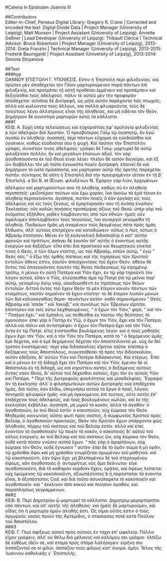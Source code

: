#Catena In Epistulam Joannis III  

##Contributors  
Editor-in-Chief, Perseus Digital Library: Gregory R. Crane | Corrected and encoded the text: Digital Divide Data | Project Manager (University of Leipzig): Matt Munson | Project Assistant (University of Leipzig): Annette Geßner | Lead Developer (University of Leipzig): Thibault Clérice | Technical Advisor: Bruce Robertson | Project Manager (University of Leipzig), 2013-2014: Greta Franzini | Technical Manager (University of Leipzig), 2013-2015: Frederik Baumgardt | Project Assistant (University of Leipzig), 2013-2014: Simona Stoyanova  

##Text  
###hyp  
ΩΑΝΝΟΥ ΕΠΙΣTΟΛH Γ. ΥΠΟΘΕΣΙΣ. Εστιν ἡ Ἐπιστολἠ περὶ φιλοξενίας. καὶ πρῶτον μὲν ἀποδέχεται τὸν Γάϊον μαρτυρούμενον παρὰ πάντων ἐπὶ φιλοξενίᾳ, καὶ προτρέπει τῇ αὐτῇ προθέσει ἐμμένειν καὶ προπέμπειν καὶ δεξιοῦσθαι τοὺς ἀδελφούς. πάλιν τὲ αὐτοῦ μὲν τὴν προφορὰν ἀποδέχεται· αἰτιᾶται δὲ Διοτρεφῆ, ὡς μήτε αὐτὸν παρέχοντα τοῖς πτωχοῖς, ἀλλὰ καὶ κωλύοντα τοὺς ἄλλους, καὶ πολλὰ φλυαροῦντα, τοὺς δὲ τοιούτους λέγει ἀλλοτρίους εἶναι τῆς ἀληθείας, καὶ μὴ εἰδέναι τὸν Θεόν. Δημήτριον δὲ συνίστησι μαρτυρῶν αὐτῶ τὰ κάλλιστα.  
###1  
ΚΕΦ. Α. Εὐχὴ ὑπὲρ τελειώσεως καὶ εὐχαριστίας ἐφ’ ὁμολογίᾳ φιλοξενίας a τῶν ἀδελφῶν διὰ Χριστόν. Ὁ πρεσβύτερος Γαΐῳ τῷ ἀγαπητῷ, ὃν ἐγὼ ἀγαπῶ ἐν ἀληθείᾳ. ἀγαπητὲ, περὶ πάντων εὔχομαί σε εὐοδοῦσθαι καὶ ὑγιαίνειν, καθὼς εὐοδοῦταί σου ἡ ψυχή. Καὶ ταύτην τὴν Έπιστολὴν γράφει, συνιστῶν τινας ἀδελφούς· γράφει δὲ Γαίῳ· μαρτυρεῖ δὲ αὐτῷ φιλοξενίαν πολλὴν, ἣν καὶ μεγάλων ἐπαίνων ἀξιοῖ. τὸν γὰρ ἀγαθοποιοῦντα ἐκ τοῦ Θεοῦ εἰναι λέγει· πλεῖον δὲ αὐτὸν διεγείρει, καὶ ἐξ ὧν διαβάλλει τὸν μὴ τοῦτο ἐγνωκότα ποιεῖν Διοτρεφῆ. ἐπαινεῖ δὲ καὶ Δημήτριον τὸ αὐτὸ πράσσοντα, καὶ μαρτυρίαν αὐτῷ τῆς ἀρετῆς παρέχεται πιστήν. σύντομος δὲ αὕτη ἡ Ἐπιστολὴ διὰ τὴν προειρημένην αἰτίαν ἐν τῇ β΄ Ἐπιστολῇ. a Sic B. et Œcum. φιλοξένων Ν. Ἐχάρην γὰρ λίαν, ἐρχομένων ἀδελφῶν καὶ μαρτυρούντων σου τῆ ἀληθείᾳ, καθὼς σὺ ἐν ἀληθείᾳ περιπατεῖς· μειζοτέραν τούτων οὐκ ἔχω χαρὰν, ἵνα ἀκούω τὰ ἐμὰ τέκνα ἐν ἀληθείᾳ περιπατοῦντα. ἀγαπητὲ, πιστὸν ποιεῖς ὃ ἐὰν ἐργάσῃ εἰς τοὺς ἀδελφοὺς καὶ εἰς τοὺς ξένους, οἳ ἐμαρτύρησάν σου τῆ ἀγάπῃ ἐνώπιον Ἐκκλησίας· οὓς καλῶς ποιήσεις προπέμψας ἀξίως τοῦ Θεοῦ. ὑπὲρ γὰρ τοῦ ὀνόματος ἐξῆλθον, μηδὲν λαμβάνοντες ἀπὸ τῶν ἐθνῶν· ἡμεῖς οὖν ὀφείλομεν ἀπολαμβάνειν τοὺς τοιούτους, ἵνα συνεργοὶ γενώμεθα τῆ ἀληθείᾳ. Παιδεύων ἡμᾶς μὴ ἀναμένειν τοὺς δεομένους πότε πρὸς ἡμᾶς ἔλθωσιν, ἀλλ’ αὐτοὺς ἐπιτρέχειν καὶ καταδιώκειν· οὕτως ὁ Λὼτ, οὕτως ὁ Ἀβραὰμ ἐποίησαν. Μένει ἐν τῇ εὐαγγελικῇ διδασκαλίᾳ ὁ κατ’ αὐτὴν φρονῶν καὶ πράττων, ἀπάγει δὲ ἑαυτὸν ἀπ’ αὐτῆς ὁ ἐναντίως αὐτῆς ἐνεργῶν καὶ δοξάζων· εἶτα ἐπεὶ διὰ πρακτικοῦ καὶ θεωρητικοῦ γίνεταί τινος ὁ Θεὸς, ὁ τῶν ὅλων κτίστης, ὡς τοῦ Ἀβραὰμ, εἰπὼν αὐτῷ, “ ἐγὼ “ Θεὸς σός.’’ ὁ ἔξω τῆς ὀρθῆς πίστεως καὶ τῆς τηρήσεως τῶν Χριστοῦ ἐντολῶν ἄθεος ἐστιν, ἑαυτὸν ἀποσχοινίσας τοῦ ἔχειν Θεόν. ἀθέου δὲ ὄντος τοῦ ἀπαγαγόντος ἑαυτὸν τῆς θείας παιδεύσεως τῷ εἰρημένῳ τρόπῳ, ὁ μένων ἐν αὐτῇ Πατέρα καὶ Υἱὸν ἔχει. ἐν τῷ γὰρ τηροῦντι τὸν λόγον αὐτοῦ, εἶπεν ὁ Υἱὸς, ἐλεύσεσθαι ἅμα τῷ Πατρὶ ἐπὶ τῷ μεῖναι παρ’ αὐτῷ, γενομένῳ ἁγίῳ ναῷ, οἰκοδομηθέντι ἐκ τηρήσεως τῶν θείων ἐντολῶν· διττοῦ ὄντος τοῦ ἔχειν Θεόν τὸ μὲν ἕτερον κοινὸν πάντων τῶν κτισμάτων, ταὐτὸν σημαῖνον τὸ ἔχειν κτίστην· τὸ δὲ ἕτερον λοιπὸν μόνων τῶν διὰ καλοκαγαθίας θερα- πευόντων αὐτόν· καθὸ σημαινόμενον “ Θεὸς Ἀβραὰμ καὶ Ἰσαὰκ “ καὶ Ἰακὼβ,” καὶ συνόλως τῶν Ἑβραίων εἴρηται. ἐπίστησον καὶ τοῖς οὕτω λεχθησομένοις. “ ὁ ἔχων τὸν Υἱὸν,” φησὶ, “ καὶ τὸν “ Πατέρα ἔχει.’’ καὶ ἔμπαλιν, ὡς πείθεσθαι ἐκ τούτου τῆς θεότητος τὸ ὁμοούσιον· ἐπεὶ γὰρ ὁ Πατὴρ ἐν Υἱῷ, ὁ ἔχων τὸν Υἱὸν, ἔχει καὶ τὸν Πατέρα. ἀλλὰ καὶ πάλιν καὶ ἀντιστρέφει· ὁ ἔχων τὸν Πατέρα ἔχει καὶ τὸν Υἱὸν, ὄντα ἐν τῷ Πατρί. εἴτις ἐνίστασθαι βουλόμενος λέγοι· καὶ ὁ τοὺς μαθητὰς ἔχων ἔχει τὸν Υἱὸν, καὶ ὁ τὸν Υἱὸν τὸν Πατέρα, κατὰ τὸ “ ὁ δεχόμενος ὑμᾶς ἐμὲ δέχεται, καὶ ὁ ἐμὲ δεχόμενος δέχεται τὸν ἀποστείλαντά με. οὐχ ὃν δεῖ τρόπον ἐνιστάμενος· περὶ γὰρ διδασκαλίας εἴρηται ταῦτα· ἐπείπερ ὁ δεξάμενος τοὺς Ἀποστόλους, συγκαταθέσει τῇ πρὸς τὴν διδασκαλίαν, αὐτὸν ἐδέξατο, δι’ αὐτῶν Υἱὸν καὶ Πατέρα διδάσκοντας. Καὶ ἑτέρως. Ἐπεὶ καὶ ὁ μένων ἐν τῇ διδαχῇ ἔχει τὸν Πατέρα καὶ τὸν Υἱὸν, ἔμενον δὲ οἱ Ἀπόστολοι ἐν τῇ διδαχῇ, ὡς καὶ κηρύττειν αὐτὴν, ὁ δεξάμενος αὐτοὺς ὄντας ναὸν Θεοῦ, δι’ αὐτοῦ τοῦ δέχεσθαι αὐτοὺς, ἔχει τὸν ἐν αὐτοῖς Υἱὸν καὶ Πατέρα. * Περὶ τῆς Διοτρεφοῦς φαυλότητος καὶ μισαδελφίας. Ἔγραψα ἂν τῇ ἐκκλησίᾳ· ἀλλ’ ὁ φιλοπρωτεύων αὐτῶν Διοτρεφὴς οὐκ ἐπιδέχεται ἡμᾶς. διὰ τοῦτο, ἐὰν ἔλθω, ὑπομνήσω αὐτοῦ τὰ ἔργα ἃ ποιεῖ, λόγοις πονηροῖς φλυαρῶν ἡμᾶς· καὶ μὴ ἀρκούμενος ἐπὶ τούτοις, οὔτε αὐτὸς ἐπ’ ἐπιδέχεται τοὺς ἀδελφοὺς, καὶ τοὺς βουλομένους κωλύει, καὶ ἐκ τῆς ἐκκλησίας ἐκβάλλει. ἀγαπητὲ, μὴ μιμοῦ τὸ κακὸν, ἀλλὰ τὸ ἀγαθόν· ὁ ἀγαθοποιῶν, ἐκ τοῦ Θεοῦ ἐστίν· ὁ κακοποιῶν, οὐχ ἑώρακε τὸν Θεόν. Μηδεμιᾶς κοινωνίας οὔσης φωτὶ πρὸς σκότος, ἢ συμφωνίας Χριστοῦ πρὸς Βελίαρ, ὁ ἀγαθοποιῶν πρακτικῶς, Θεὸν τὸν Χριστὸν ἔχων ὑπάρχοντα φῶς ἀληθινὸν, πόρρω τοῦ σκότους καὶ τοῦ Βελίαρ ἐστίν. ἀλλὰ καὶ ἐπεὶ ἐναντίον τὸ ἀγαθοποιεῖν τῷ ποιεῖν τὸ κακὸν, ὁ κακοποιὸς δι’ αὐτοῦ τοῦ οὕτως ἐνεργεῖν, ἐκ τοῦ Βελίαρ καὶ τοῦ σκότους ὣν, οὐχ ἑώρακε τὸν Θεὸν, οὐδὲ κατὰ πόσον γνῶσιν αὐτοῦ ἔχων. “ πᾶς γὰρ ὁ ἁμαρτάνων, οὐχ ἑώρακε τὸν Θεὸν, οὐδὲ ἔγνωκεν “ αὐτόν· ἐπεὶ δὲ τὸ ὁρᾶν σῶμα ἣ μὴ ὁρᾶν, τῷ χρᾶσθαι ὄψει καὶ μὴ χρᾶσθαι γνωρίζεται ὁρωμένου τοῦ μαθητοῦ. καὶ τῷ κακοποιοῦντι, ἐὰν ὄψιν ἔχῃ· μὴ βλεπομένου δὲ τοῦ στερουμένου ὄψεως, κἂν ἀγαθοποιὸς ᾖ· ἀντιρρήτως οὓς ἅμα δείκνυται· εἴγε ἀγαθοποιοῦντι, διὰ τὸ καθαρὰν καρδίαν ἔχειν, ὁρᾶται, καὶ ὄψεως λείπεται οὐχ ὁρώμενος τῷ κακοποιοῦντι, ὀξυωπέστατος b ᾖ,παρόσταται τὰ ἐναντία εἶναι, b ὀξυπέστατος Cod. καὶ διὰ τοῦτο ἀσυνύπαρκτα τὸ κακοποιεῖν καὶ ἀγαθοποιεῖν· καὶ “ ἔκκλινον ἀπὸ κακοῦ καὶ ποίησον ἀγαθὸν, καὶ παραπλησίως γεγραμμενων.  
###2  
ΚΕΦ. Β. Περὶ Δημητρίου ᾧ μαρτυρεῖ τὰ κάλλιστα. Δημητρίῳ μεμαρτύρηται ὑπὸ πάντων, καὶ ὑπ’ αὐτῆς τῆς ἀληθείας· καὶ ἡμεῖς δὲ μαρτυροῦμεν, καὶ οἶδας ὅτι ἡ μαρτυρία ἡμῶν ἀληθής ἐστι. Ὡς οἶμαι οὗτός ἐστιν ὁ τοὺς ἀργυροῦς ναοὺς ποιῶν τῆς Ἀρτεμίδος, ὁ στασίασας ποτὲ κατὰ Παύλου τοῦ Ἀποστόλου.  
###3  
ΚΕΦ. Γ. Περὶ ἀφίξεως αὐτοῦ πρὸς αὐτοὺς ἐν τάχει ἐπ’ ὠφελείᾳ. Πόλλα εἶχον γράφειν, ἀλλ’ οὐ θέλω διὰ μέλανος καὶ καλάμου σοι γράψαι· ἐλπίζω δὲ εὐθέως ἰδεῖν σε, καὶ στόμα πρὸς στόμα λαλήσομεν· εἰρήνη σοι· ἀσπάζονταί σε οἱ φίλοι. ἀσπάζου τοὺς φίλους κατ’ ὄνομα. ἀμήν. Τέλος τῆς Ἰωάννου καθολικῆς γ΄ Ἐπιστολῆς.  
